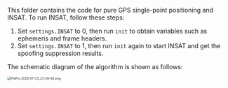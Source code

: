 This folder contains the code for pure GPS single-point positioning and INSAT. To run INSAT, follow these steps:

1. Set `settings.INSAT` to 0, then run `init` to obtain variables such as ephemeris and frame headers.
2. Set `settings.INSAT` to 1, then run `init` again to start INSAT and get the spoofing suppression results.

The schematic diagram of the algorithm is shown as follows:

<img src="https://img.remit.ee/api/file/BQACAgUAAyEGAASHRsPbAAJCjmiA_0ImdVJtlQMrqUnT3UOpL8QLAAKDFgAD1ghU7sgldn7s8rY2BA.png" alt="PixPin_2025-07-23_23-26-42.png" style="zoom:50%;" />